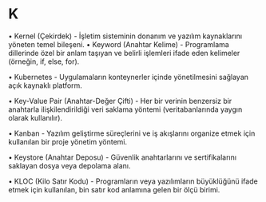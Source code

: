 # K

•	Kernel (Çekirdek) - İşletim sisteminin donanım ve yazılım kaynaklarını yöneten temel bileşeni.
	•	Keyword (Anahtar Kelime) - Programlama dillerinde özel bir anlam taşıyan ve belirli işlemleri ifade eden kelimeler (örneğin, if, else, for).
 

 •	Kubernetes - Uygulamaların konteynerler içinde yönetilmesini sağlayan açık kaynaklı platform.

 •	Key-Value Pair (Anahtar-Değer Çifti) - Her bir verinin benzersiz bir anahtarla ilişkilendirildiği veri saklama yöntemi (veritabanlarında yaygın olarak kullanılır).

 •	Kanban - Yazılım geliştirme süreçlerini ve iş akışlarını organize etmek için kullanılan bir proje yönetim yöntemi.

 •	Keystore (Anahtar Deposu) - Güvenlik anahtarlarını ve sertifikalarını saklayan dosya veya depolama alanı.

 •	KLOC (Kilo Satır Kodu) - Programların veya yazılımların büyüklüğünü ifade etmek için kullanılan, bin satır kod anlamına gelen bir ölçü birimi.
